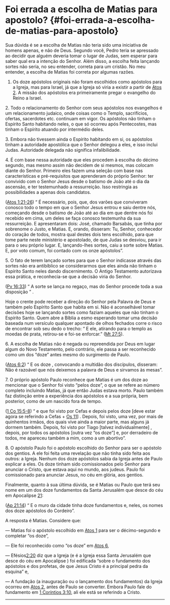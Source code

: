# Foi errada a escolha de Matias para apostolo? {#foi-errada-a-escolha-de-matias-para-apostolo}

Sua dúvida é se a escolha de Matias não teria sido uma iniciativa de homens apenas, e não de Deus. Segundo você, Pedro teria se apressado ao decidir que alguém deveria tomar o lugar de Judas, sem esperar para saber qual era a intenção do Senhor. Além disso, a escolha feita lançando sortes não seria, no seu entender, correta para um cristão. No meu entender, a escolha de Matias foi correta por algumas razões.

1.  Os doze apóstolos originais não foram escolhidos como apóstolos para a Igreja, mas para Israel, já que a Igreja só viria a existir a partir de [Atos 2](http://bibliaonline.com.br/acf/atos/2). A missão dos apóstolos era primeiramente pregar o evangelho do Reino a Israel.

2\. Todo o relacionamento do Senhor com seus apóstolos nos evangelhos é um relacionamento judaico, onde coisas como o Templo, sacrifícios, ofertas, sacerdotes etc. continuam em vigor. Os apóstolos não tinham o Espírito Santo habitando neles, o que só ocorreu após Pentecostes, mas tinham o Espírito atuando por intermédio deles.

3\. Embora não tivessem ainda o Espírito habitando em si, os apóstolos tinham a autoridade apostólica que o Senhor delegou a eles, e isso inclui Judas. Autoridade delegada não significa infalibilidade.

4\. É com base nessa autoridade que eles procedem à escolha do décimo segundo, mas mesmo assim não decidem de si mesmos, mas colocam diante do Senhor. Primeiro eles fazem uma seleção com base nas características e pré-requisitos que aprenderam do próprio Senhor: ter convivido com o Senhor Jesus desde o batismo de João até o dia da ascensão, e ter testemunhado a ressurreição. Isso restringia as possibilidades a apenas dois candidatos.

([Atos 1:21-26](http://bibliaonline.com.br/acf/atos/1/21-26)) “ É necessário, pois, que, dos varões que conviveram conosco todo o tempo em que o Senhor Jesus entrou e saiu dentre nós, começando desde o batismo de João até ao dia em que dentre nós foi recebido em cima, um deles se faça conosco testemunha da sua ressurreição. E apresentaram dois: José, chamado Barsabás, que tinha por sobrenome o Justo, e Matias. E, orando, disseram: Tu, Senhor, conhecedor do coração de todos, mostra qual destes dois tens escolhido, para que tome parte neste ministério e apostolado, de que Judas se desviou, para ir para o seu próprio lugar. E, lançando-lhes sortes, caiu a sorte sobre Matias. E, por voto comum, foi contado com os onze apóstolos”.

5\. O fato de terem lançado sortes para que o Senhor indicasse através das sortes não era antibíblico se considerarmos que eles ainda não tinham o Espírito Santo neles dando discernimento. O Antigo Testamento autorizava essa prática, e reconhecia-se que a decisão viria do Senhor.

([Pv 16:33](http://bibliaonline.com.br/acf/pv/16/33)) “ A sorte se lança no regaço, mas do Senhor procede toda a sua disposição ” .

Hoje o crente pode receber a direção do Senhor pela Palavra de Deus e também pelo Espírito Santo que habita em si. Não é aconselhável tomar decisões hoje se lançando sortes como faziam aqueles que não tinham o Espírito Santo. Quem abre a Bíblia a esmo esperando tomar uma decisão baseada num versículo qualquer apontado de olhos fechados corre o risco de encontrar sob seu dedo o trecho: “ E ele, atirando para o templo as moedas de prata, retirou-se e foi-se enforcar.” ([Mt 27:5](http://bibliaonline.com.br/acf/mt/27/5)).

6\. A escolha de Matias não é negada ou repreendida por Deus em lugar algum do Novo Testamento, pelo contrário, ele passa a ser reconhecido como um dos “doze” antes mesmo do surgimento de Paulo.

([Atos 6:2](http://bibliaonline.com.br/acf/atos/6/2)) “ E os doze , convocando a multidão dos discípulos, disseram: Não é razoável que nós deixemos a palavra de Deus e sirvamos às mesas”.

7\. O próprio apóstolo Paulo reconhece que Matias é um dos doze ao mencionar que o Senhor foi visto “pelos doze”, o que se refere ao número completo incluindo Matias, já que então Judas estava morto. Paulo também faz distinção entre a experiência dos apóstolos e a sua própria, bem posterior, como de um nascido fora de tempo.

([1 Co 15:5-8](http://bibliaonline.com.br/acf/1co/15/5-8)) “ e que foi visto por Cefas e depois pelos doze [deve estar agora se referindo a Cefas + [Os 11](http://bibliaonline.com.br/acf/os/11)] . Depois, foi visto, uma vez, por mais de quinhentos irmãos, dos quais vive ainda a maior parte, mas alguns já dormem também. Depois, foi visto por Tiago [talvez individualmente] , depois, por todos os apóstolos [outra vez “os doze”] e, por derradeiro de todos, me apareceu também a mim, como a um abortivo”.

8\. O apóstolo Paulo foi o apóstolo escolhido do Senhor para ser o apóstolo dos gentios. A ele foi feita uma revelação que não tinha sido feita aos outros: a Igreja. Nenhum dos doze apóstolos sabia da Igreja antes de Paulo explicar a eles. Os doze tinham sido comissionados pelo Senhor para anunciar o Cristo, que estava aqui no mundo, aos judeus. Paulo foi comissionado para anunciar Jesus, no céu em glória, aos gentios.

Finalmente, quanto à sua última dúvida, se é Matias ou Paulo que terá seu nome em um dos doze fundamentos da Santa Jerusalém que desce do céu em Apocalipse [21](http://bibliaonline.com.br/acf/ap/21):

([Ap 21:14](http://bibliaonline.com.br/acf/ap/21/14)) “ E o muro da cidade tinha doze fundamentos e, neles, os nomes dos doze apóstolos do Cordeiro”.

A resposta é Matias. Considere que:

— Matias foi o apóstolo escolhido em [Atos 1](http://bibliaonline.com.br/acf/atos/1) para ser o décimo-segundo e completar “os doze”,

— Ele foi reconhecido como “os doze” em [Atos 6](http://bibliaonline.com.br/acf/atos/6),

— Efésios[2:20](http://bibliaonline.com.br/acf/ef/2/20) diz que a Igreja (e é a Igreja essa Santa Jerusalém que desce do céu em Apocalipse ) foi edificada “sobre o fundamento dos apóstolos e dos profetas, de que Jesus Cristo é a principal pedra da esquina” e,

— A fundação (a inauguração ou o lançamento dos fundamentos) da Igreja ocorreu em [Atos 2](http://bibliaonline.com.br/acf/atos/2), antes de Paulo se converter. Embora Paulo fale do fundamento em [1 Coríntios 3:10](http://bibliaonline.com.br/acf/1co/3/10), ali ele está se referindo a Cristo.

*****
